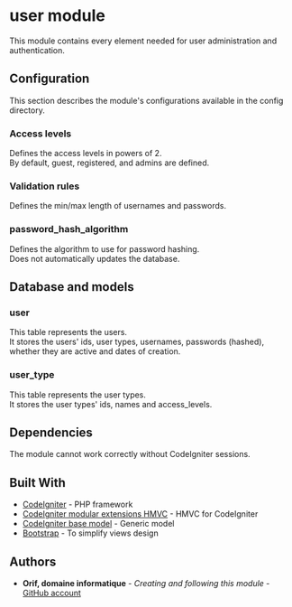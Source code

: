# user module #

This module contains every element needed for user administration and authentication.

## Configuration ##

This section describes the module's configurations available in the config directory.

### Access levels ###

Defines the access levels in powers of 2.  
By default, guest, registered, and admins are defined.

### Validation rules ###

Defines the min/max length of usernames and passwords.

### password_hash_algorithm ###

Defines the algorithm to use for password hashing.  
Does not automatically updates the database.

## Database and models ##

### user ###

This table represents the users.  
It stores the users' ids, user types, usernames, passwords (hashed), whether they are active and dates of creation.

### user_type ###

This table represents the user types.  
It stores the user types' ids, names and access_levels.

## Dependencies ##

The module cannot work correctly without CodeIgniter sessions.

## Built With ##

- [CodeIgniter](https://www.codeigniter.com/) - PHP framework
- [CodeIgniter modular extensions HMVC](https://bitbucket.org/wiredesignz/codeigniter-modular-extensions-hmvc) - HMVC for CodeIgniter
- [CodeIgniter base model](https://github.com/jamierumbelow/codeigniter-base-model) - Generic model
- [Bootstrap](https://getbootstrap.com/) - To simplify views design

## Authors ##

- **Orif, domaine informatique** - *Creating and following this module* - [GitHub account](https://github.com/OrifInformatique)
